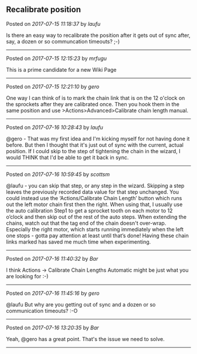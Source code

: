 ## Recalibrate position
Posted on *2017-07-15 11:18:37* by *laufu*

Is there an easy way to recalibrate the position after it gets out of sync after, say, a dozen or so communcation timeouts? ;-)

---

Posted on *2017-07-15 12:15:23* by *mrfugu*

This is a prime candidate for a new Wiki Page

---

Posted on *2017-07-15 12:21:10* by *gero*

One way I can think of is to mark the chain link that is on the 12 o'clock on the sprockets after they are calibrated once. Then you hook them in the same position and use >Actions>Advanced>Calibrate chain length manual.

---

Posted on *2017-07-16 10:28:43* by *laufu*

@gero - That was my first idea and I'm kicking myself for not having done it before.  But then I thought that it's just out of sync with the current, actual position.  If I could skip to the step of tightening the chain in the wizard, I would THINK that I'd be able to get it back in sync.

---

Posted on *2017-07-16 10:59:45* by *scottsm*

@laufu - you can skip that step, or any step in the wizard. Skipping a step leaves the previously recorded data value for that step unchanged. 
 You could instead use the ‘Actions/Calibrate Chain Length’ button which runs out the left motor chain first then the right. When using that, I usually use the auto calibration Step1 to get a sprocket tooth on each motor to 12 o’clock and then skip out of the rest of the auto steps. When extending the chains, watch out that the tag end of the chain doesn't over-wrap. Especially the right motor, which starts running immediately when the left one stops - gotta pay attention at least until that’s done! Having these chain links marked has saved me much time when experimenting.

---

Posted on *2017-07-16 11:40:32* by *Bar*

I think Actions -> Calibrate Chain Lengths Automatic might be just what you are looking for :-)

---

Posted on *2017-07-16 11:45:16* by *gero*

@laufu But why are you getting out of sync and a dozen or so communication timeouts? :-O

---

Posted on *2017-07-16 13:20:35* by *Bar*

Yeah, @gero has a great point. That's the issue we need to solve.

---


